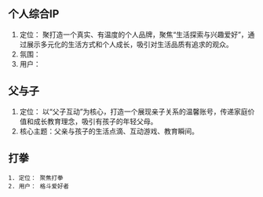 ## 个人综合IP
1. 定位： 聚打造一个真实、有温度的个人品牌，聚焦“生活探索与兴趣爱好”，通过展示多元化的生活方式和个人成长，吸引对生活品质有追求的观众。
2. 氛围： 
3. 用户： 

## 父与子
1. 定位： 以“父子互动”为核心，打造一个展现亲子关系的温馨账号，传递家庭价值和成长教育理念，吸引有孩子的年轻父母。
2. 核心主题：父亲与孩子的生活点滴、互动游戏、教育瞬间。

 
## 打拳
    1. 定位： 聚焦打拳
    2. 用户： 格斗爱好者
